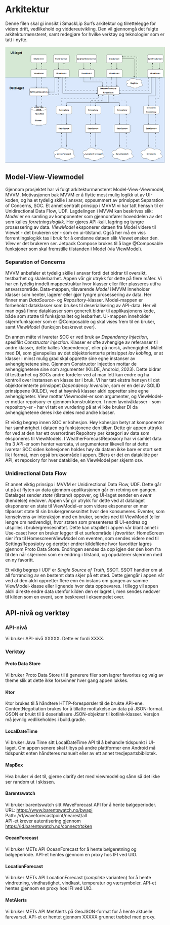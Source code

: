 # Arkitektur

Denne filen skal gi innsikt i SmackLip Surfs arkitektur og tilrettelegge for videre drift, vedlikehold og viddereutvikling. 
Den vil gjennomgå det fulgte arkitekturmønsteret, samt redegjøre for hvilke verktøy og teknologier som er tatt i nytte.

![Arkitektur-skisse](image-2.png)

## Model-View-Viewmodel

Gjennom prosjektet har vi fulgt arkitekturmønsteret Model-View-Viewmodel, MVVM.
Motivasjonen bak MVVM er å flytte mest mulig logikk ut av UI-koden, og ha et tydelig skille i ansvar, oppsummert av prinsippet Separation of Concerns, SOC.
Et annet sentralt prinsipp i MVVM vi har tatt hensyn til er Unidirectional Data Flow, UDF.
Lagdelingen i MVVM kan beskrives slik: 
*Model* er en samling av komponenter som gjennomfører hoveddelen av det som kalles *forretningslogikk*. Her gjøres API-kall, lagring og tyngre prosessering av data.
*ViewModel* eksponerer dataen fra Model videre til Viewet - det brukeren ser - som en ui-tilstand. Også her må en viss forrentlingslogikk tas i bruk for å omdanne dataen slik Viewet ønsker den.
*View* er det brukeren ser. Jetpack Compose brukes til å lage @Composable funksjoner som skal fremstille tilstanden i Model (via ViewModel).

### Separation of Concerns
MVVM anbefaler et tydelig skille i ansvar fordi det bidrar til oversikt, testbarhet og skalerbarhet. Appen vår gir utrykk for dette på flere måter.
Vi har en tydelig inndelt mappestruktur hvor klasser eller filer plasseres utifra ansvarsområde. 
Data-mappen, tilsvarende *Model* i MVVM inneholder klasser som henter, lagerer eller gjør tyngre prosessering av data. Her finner man *DataSource*- og *Repository*-klasser.
Model-mappen er forbeholdt dataklasser som brukes til deserialisering av API-data. Her vil man også finne dataklasser som generelt bidrar til applikasjonens kode, både som støtte til funksjonalitet og lesbarhet. 
UI-mappen inneholder skjermfunksjoner som er @Composable og skal vises frem til en bruker, samt *ViewModel* (funksjon beskrevet over).

En annen måte vi ivaretar SOC er ved bruk av *Dependency Injection*, spesifikt *Constructor injection*. Klasser er ofte avhengige av referanser til andre klasser, dette kalles 'dependency', eller på norsk, avhengighet. Målet med DI, som gjenspeiles av det objektorienterte prinsippet *lav kobling*, er at klasser i minst mulig grad skal opprette sine egne instanser av avhengighetene sine. Gjennom Constructor Injection mottar de avhengighetene sine som argumenter (KILDE, Android, 2023). Dette bidrar til testbarhet og SOCs andre fordeler ved at man lett kan endre og ha kontroll over instansen en klasse tar i bruk. Vi har tatt ekstra hensyn til det objektorienterte prinsippet *Dependency Inversion*, som er en del av SOLID prinsippene (KILDE), ved at høynivå klasser aldri oppretter sine egne avhengigheter. View mottar Viewmodel-er som argumenter, og ViewModel-er mottar repoisory-er gjennom konstruktøren. I noen lavnivåklasser - som repository-er - har vi tatt en vurdering på at vi ikke bruker DI da avhengighetene deres ikke deles med andre klasser.

Et viktig begrep innen SOC er kohesjon. Høy kohesjon betyr at komponenter har samhørighet i dataen og funksjonene den tilbyr. Dette gir appen uttrykk for ved at den har ett overrordnet Repoitory per kategori av data som eksponeres til ViewModels. I WeatherForecastReposiory har vi samlet data fra 3 API-er som henter værdata, vi argumenterer likevell for at dette ivaretar SOC siden kohesjonen holdes høy da dataen ikke bare er stort sett lik i format, men også bruksområde i appen. Ellers er det en datakilde per API, et reposiory for hver datakilde, en ViewModel per skjerm osv.

### Unidirectional Data Flow
Et annet viktig prinsipp i MVVM er Unidirectional Data Flow, UDF. Dette går ut på at flyten av data gjennom applikasjonen går én retning om gangen. Datalaget sender *state* (tilstand) oppover, og UI-laget sender en *event* (hendelse) nedover. Appen vår gir utrykk for dette ved at datalaget eksponerer en state til ViewModel-er som videre eksponerer en mer tilpasset state til sin brukergrensesnittet hvor den konsumeres. Eventer, som konsekvens av interaksjon med en bruker, sendes ned til ViewModel (eller lengre om nødvendig), hvor staten som presenteres til UI-endres og utspilles i brukergrensesnittet. Dette kan utspillet i appen vår blant annet i Use-caset hvor en bruker legger til et surfeområde i *favoritter*. HomeScreen sier ifra til HomescreenViewModel om eventen, som sendes videre ned til SettingsReposiotry og deretter endrer kildefilene hvor favoritter lagres gjennom Proto Data Store. Endringen sendes da opp igjen der den kom fra til den når skjermen som en endring i tilstand, og oppdaterer skjermen med en ny favoritt.

Et viktig begrep i UDF er *Single Source of Truth*, SSOT. SSOT handler om at all forranding av en bestemt data skjer på ett sted. Dette gjengår i appen vår ved at den aldri oppretter flere enn én instans om gangen av samme ViewModel-klasse eller lignende hvor data oppbevares. I tillegg vil appen aldri direkte endre data utenfor kilden den er lagret i, men sendes nedover til kilden som en event, som beskrevet i eksempelet over. 



## API-nivå og verktøy

### API-nivå
Vi bruker API-nivå XXXXX. Dette er fordi XXXX.

### Verktøy

#### Proto Data Store
Vi bruker Proto Data Store til å generere filer som lagrer favorites og valg av theme slik at dette ikke forsvinner hver gang appen lukkes.

#### Ktor
Ktor brukes til å håndtere HTTP-forespørsler til de brukte API-ene. 
ContentNegotiation brukes for å tillatte mottakelse av data på JSON-format. GSON er brukt til å deserialisere JSON-objekter til kotlink-klasser.
Versjon må jevnlig vedlikeholdes i build.gradle.

#### LocalDateTime
Vi bruker Java Time sitt LocalDateTime API til å behandle tidspunkt i UI-laget. Om appen senere skal tilbys på andre plattformer enn Android må tidspunkt enten håndteres manuelt eller av ett annet tredjepartsbibliotek.

#### MapBox
Hva bruker vi det til, gjerne clarify det med viewmodel og sånn så det ikke ser random ut i skissen.

#### Barentswatch
Vi bruker barentswatch sitt WaveForecast API for å hente bølgeperioder.\
URL: https://www.barentswatch.no/bwapi \
Path: /v1/waveforecastpoint/nearest/all \
API-et krever autentisering gjennom https://id.barentswatch.no/connect/token

#### OceanForecast
Vi bruker METs API OceanForecast for å hente bølgeretning og bølgeperiode.
API-et hentes gjennom en proxy hos IFI ved UIO.

#### LocationForecast
Vi bruker METs API LocationForecast (*complete* varianten) for å hente vindretning, vindhastighet, vindkast, temperatur og værsymboler.
API-et hentes gjennom en proxy hos IFI ved UIO. 

#### MetAlerts
Vi bruker METs API MetAlerts på GeoJSON-format for å hente aktuelle farevarsel.
API-et er hentet gjennom XXXXX grunnet trøbbel med proxy.









